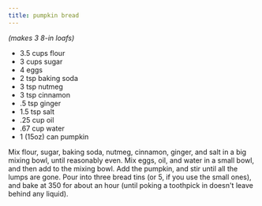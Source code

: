 ```yaml
---
title: pumpkin bread
---
```


*(makes 3 8-in loafs)*

* 3.5 cups flour
* 3 cups sugar
* 4 eggs
* 2 tsp baking soda
* 3 tsp nutmeg
* 3 tsp cinnamon
* .5 tsp ginger
* 1.5 tsp salt
* .25 cup oil
* .67 cup water
* 1 (15oz) can pumpkin

Mix flour, sugar, baking soda, nutmeg, cinnamon, ginger, and salt in a big
mixing bowl, until reasonably even. Mix eggs, oil, and water in a small bowl,
and then add to the mixing bowl. Add the pumpkin, and stir until all the lumps
are gone. Pour into three bread tins (or 5, if you use the small ones), and
bake at 350 for about an hour (until poking a toothpick in doesn't leave behind
any liquid).
